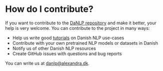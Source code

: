 How do I contribute?
====================

If you want to contribute to the [DaNLP repository](https://github.com/alexandrainst/danlp) and make it better, your help is very welcome. You can contribute to the project in many ways:

- Help us write good [tutorials](https://github.com/alexandrainst/danlp/tree/master/examples) on Danish NLP use-cases 
- Contribute with your own pretrained NLP models or datasets in Danish
- Notify us of other Danish NLP resources
- Create GitHub issues with questions and bug reports

You can write us at danlp@alexandra.dk.